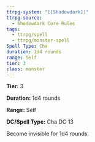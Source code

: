 ```yaml
---
ttrpg-system: "[[Shadowdark]]"
ttrpg-source:
  - Shadowdark Core Rules
tags:
  - ttrpg/spell
  - ttrpg/monster-spell
Spell Type: Cha
duration: 1d4 rounds
range: Self
tier: 3
class: monster
---
```

**Tier**: 3

**Duration:** 1d4 rounds

**Range:** Self

**DC/Spell Type:** Cha DC 13

Become invisible for 1d4 rounds. 